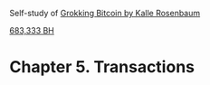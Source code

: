 Self-study of [Grokking Bitcoin by Kalle Rosenbaum](https://rosenbaum.se/book/grokking-bitcoin.html#ch05)

[683,333 BH](https://blockstream.info/block/00000000000000000000fd840e94f4996223307906e35792ba8d1255a4b7b898)

# Chapter 5. Transactions
